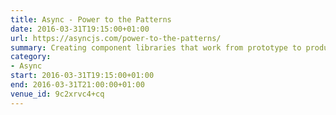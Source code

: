 ```yaml
---
title: Async - Power to the Patterns
date: 2016-03-31T19:15:00+01:00
url: https://asyncjs.com/power-to-the-patterns/
summary: Creating component libraries that work from prototype to production.
category:
- Async
start: 2016-03-31T19:15:00+01:00
end: 2016-03-31T21:00:00+01:00
venue_id: 9c2xrvc4+cq
---
```

